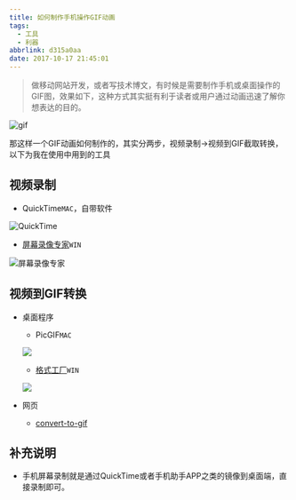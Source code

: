 ```yaml
---
title: 如何制作手机操作GIF动画
tags:
  - 工具
  - 利器
abbrlink: d315a0aa
date: 2017-10-17 21:45:01
---
```

> 做移动网站开发，或者写技术博文，有时候是需要制作手机或桌面操作的GIF图，效果如下，这种方式其实挺有利于读者或用户通过动画迅速了解你想表达的目的。

![gif](https://static.1991421.cn/wakatime-oauth.gif)

那这样一个GIF动画如何制作的，其实分两步，视频录制->视频到GIF截取转换，以下为我在使用中用到的工具

## 视频录制
+ QuickTime`MAC`，自带软件

![QuickTime](https://static.1991421.cn/blog/2017-10-17-135412.jpg)

+ [屏幕录像专家](http://www.tlxsoft.com/index1.htm)`WIN`

![屏幕录像专家](https://static.1991421.cn/blog/2017-10-17-150355.jpg)

## 视频到GIF转换

+ 桌面程序
    - PicGIF`MAC`
    
    ![](https://static.1991421.cn/blog/2017-10-17-135630.jpg)
    
    - [格式工厂](http://www.pcfreetime.com/formatfactory/CN/index.html)`WIN`
    
    ![](https://static.1991421.cn/blog/2017-10-17-135933.jpg)
    
+ 网页
   - [convert-to-gif](https://image.online-convert.com/convert-to-gif)
   

## 补充说明

+ 手机屏幕录制就是通过QuickTime或者手机助手APP之类的镜像到桌面端，直接录制即可。
